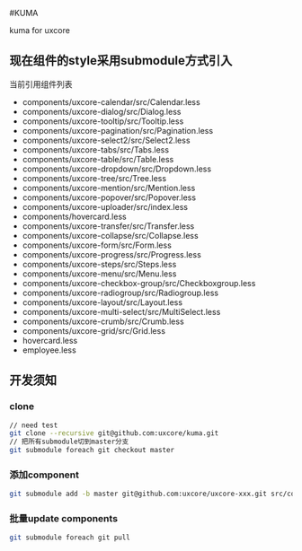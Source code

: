 #KUMA

kuma for uxcore

## 现在组件的style采用submodule方式引入

当前引用组件列表
- components/uxcore-calendar/src/Calendar.less
- components/uxcore-dialog/src/Dialog.less
- components/uxcore-tooltip/src/Tooltip.less
- components/uxcore-pagination/src/Pagination.less
- components/uxcore-select2/src/Select2.less
- components/uxcore-tabs/src/Tabs.less
- components/uxcore-table/src/Table.less
- components/uxcore-dropdown/src/Dropdown.less
- components/uxcore-tree/src/Tree.less
- components/uxcore-mention/src/Mention.less
- components/uxcore-popover/src/Popover.less
- components/uxcore-uploader/src/index.less
- components/hovercard.less
- components/uxcore-transfer/src/Transfer.less
- components/uxcore-collapse/src/Collapse.less
- components/uxcore-form/src/Form.less
- components/uxcore-progress/src/Progress.less
- components/uxcore-steps/src/Steps.less
- components/uxcore-menu/src/Menu.less
- components/uxcore-checkbox-group/src/Checkboxgroup.less
- components/uxcore-radiogroup/src/Radiogroup.less
- components/uxcore-layout/src/Layout.less
- components/uxcore-multi-select/src/MultiSelect.less
- components/uxcore-crumb/src/Crumb.less
- components/uxcore-grid/src/Grid.less
- hovercard.less
- employee.less


## 开发须知

### clone
```sh
// need test
git clone --recursive git@github.com:uxcore/kuma.git
// 把所有submodule切到master分支
git submodule foreach git checkout master
```

### 添加component
```sh
git submodule add -b master git@github.com:uxcore/uxcore-xxx.git src/components/uxcore-xxx
```

### 批量update components
```sh
git submodule foreach git pull
```
